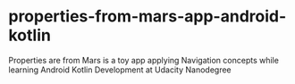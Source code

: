 # properties-from-mars-app-android-kotlin
 Properties are from Mars is a toy app applying Navigation concepts while learning Android Kotlin Development at Udacity Nanodegree
